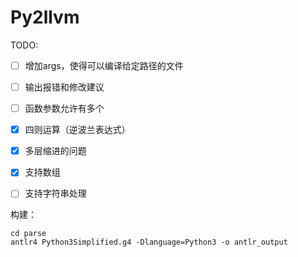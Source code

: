 # Py2llvm

TODO:

- [ ] 增加args，使得可以编译给定路径的文件

- [ ] 输出报错和修改建议

- [ ] 函数参数允许有多个 

- [X] 四则运算（逆波兰表达式）

- [X] 多层缩进的问题

- [X] 支持数组

- [ ] 支持字符串处理

构建：

```shell
cd parse
antlr4 Python3Simplified.g4 -Dlanguage=Python3 -o antlr_output
```